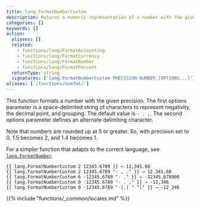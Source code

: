 ```yaml
---
title: lang.FormatNumberCustom
description: Returns a numeric representation of a number with the given precision using negative, decimal, and grouping options.
categories: []
keywords: []
action:
  aliases: []
  related:
    - functions/lang/FormatAccounting
    - functions/lang/FormatCurrency
    - functions/lang/FormatNumber
    - functions/lang/FormatPercent
  returnType: string
  signatures: ['lang.FormatNumberCustom PRECISION NUMBER [OPTIONS...]']
aliases: ['/functions/numfmt/']
---
```


This function formats a number with the given precision. The first options parameter is a space-delimited string of characters to represent negativity, the decimal point, and grouping. The default value is `- . ,`. The second options parameter defines an alternate delimiting character.

Note that numbers are rounded up at 5 or greater. So, with precision set to 0, 1.5 becomes 2, and 1.4 becomes&nbsp;1.

For a simpler function that adapts to the current language, see [`lang.FormatNumber`].

```go-html-template
{{ lang.FormatNumberCustom 2 12345.6789 }} → 12,345.68
{{ lang.FormatNumberCustom 2 12345.6789 "- , ." }} → 12.345,68
{{ lang.FormatNumberCustom 6 -12345.6789 "- ." }} → -12345.678900
{{ lang.FormatNumberCustom 0 -12345.6789 "- . ," }} → -12,346
{{ lang.FormatNumberCustom 0 -12345.6789 "-|.| " "|" }} → -12 346
```

{{% include "functions/_common/locales.md" %}}

[`lang.FormatNumber`]: /functions/lang/formatnumber/
